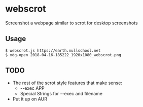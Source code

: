 # webscrot

Screenshot a webpage similar to scrot for desktop screenshots

## Usage

```
$ webscrot.js https://earth.nullschool.net
$ xdg-open 2018-04-16-185222_1920x1080_webscrot.png
```

## TODO

* The rest of the scrot style features that make sense:
  * --exec APP
  * Special Strings for --exec and filename
* Put it up on AUR
